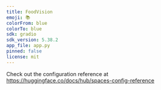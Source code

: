```yaml
---
title: FoodVision
emoji: 📚
colorFrom: blue
colorTo: blue
sdk: gradio
sdk_version: 5.38.2
app_file: app.py
pinned: false
license: mit
---
```


Check out the configuration reference at https://huggingface.co/docs/hub/spaces-config-reference
